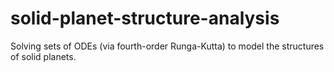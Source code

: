 # solid-planet-structure-analysis
Solving sets of ODEs (via fourth-order Runga-Kutta) to model the structures of solid planets.
